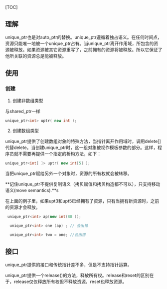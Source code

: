 [TOC]

## 理解

unique_ptr也是对auto_ptr的替换。unique_ptr遵循着独占语义。在任何时间点，资源只能唯一地被一个unique_ptr占有。当unique_ptr离开作用域，所包含的资源被释放。如果资源被其它资源重写了，之前拥有的资源将被释放。所以它保证了他所关联的资源总是能被释放。

## 使用

### 创建

1. 创建非数组类型

与shared_ptr一样

```cpp
unique_ptr<int> uptr( new int );
```

2. 创建数组类型



unique_ptr提供了创建数组对象的特殊方法，当指针离开作用域时，调用delete[]代替delete。当创建unique_ptr时，这一组对象被视作模板参数的部分。这样，程序员就不需要再提供一个指定的析构方法，如下：

```cpp
unique_ptr<int[ ]> uptr( new int[5] );
```

当把unique_ptr赋给另外一个对象时，资源的所有权就会被转移。

**记住unique_ptr不提供复制语义（拷贝赋值和拷贝构造都不可以），只支持移动语义(move semantics).**s

在上面的例子里，如果upt3和upt5已经拥有了资源，只有当拥有新资源时，之前的资源才会释放。

```cpp
 unique_ptr<int> ap(new int(88 ));

  unique_ptr<int> one (ap) ; // 会出错

  unique_ptr<int> two = one; //会出错

```



## 接口

unique_ptr提供的接口和传统指针差不多，但是不支持指针运算。

unique_ptr提供一个release()的方法，释放所有权。release和reset的区别在于，release仅仅释放所有权但不释放资源，reset也释放资源。


